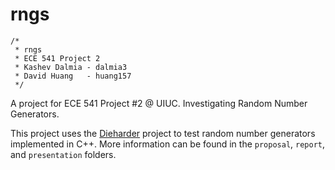 rngs
====

    /*
     * rngs
     * ECE 541 Project 2
     * Kashev Dalmia - dalmia3
     * David Huang   - huang157
     */

A project for ECE 541 Project #2 @ UIUC. Investigating Random Number Generators.

This project uses the [Dieharder](https://www.phy.duke.edu/~rgb/General/dieharder.php) project to test random number generators implemented in C++. More information can be found in the `proposal`, `report`, and `presentation` folders.
